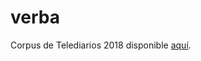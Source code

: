 # verba

Corpus de Telediarios 2018 disponible [aquí](https://s3.eu-west-3.amazonaws.com/verba-test.civio.es/Corpus-Telediarios-2018.zip).
